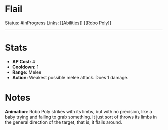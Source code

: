 # Flail
Status: #InProgress 
Links: [[Abilities]] [[Robo Poly]]
___
# Stats
- **AP Cost:** 4
- **Cooldown:** 1
- **Range:** Melee
- **Action:** Weakest possible melee attack. Does 1 damage.
# Notes

**Animation**: Robo Poly strikes with its limbs, but with no precision, like a baby trying and failing to grab something. It just sort of throws its limbs in the general direction of the target, that is, it flails around.